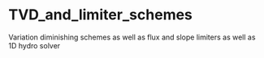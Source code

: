 # TVD_and_limiter_schemes
Variation diminishing schemes as well as flux and slope limiters as well as 1D hydro solver
